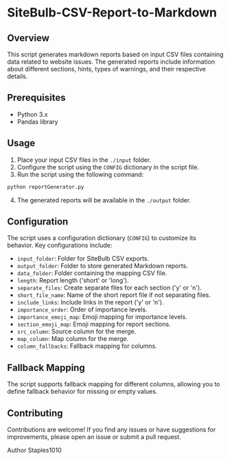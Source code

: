 # SiteBulb-CSV-Report-to-Markdown

## Overview
This script generates markdown reports based on input CSV files containing data related to website issues. The generated reports include information about different sections, hints, types of warnings, and their respective details.

## Prerequisites
- Python 3.x
- Pandas library

## Usage
1. Place your input CSV files in the `./input` folder.
2. Configure the script using the `CONFIG` dictionary in the script file.
3. Run the script using the following command:

```bash
python reportGenerator.py
```

4. The generated reports will be available in the `./output` folder.

## Configuration
The script uses a configuration dictionary (`CONFIG`) to customize its behavior. Key configurations include:

- `input_folder`: Folder for SiteBulb CSV exports.
- `output_folder`: Folder to store generated Markdown reports.
- `data_folder`: Folder containing the mapping CSV file.
- `length`: Report length ('short' or 'long').
- `separate_files`: Create separate files for each section ('y' or 'n').
- `short_file_name`: Name of the short report file if not separating files.
- `include_links`: Include links in the report ('y' or 'n').
- `importance_order`: Order of importance levels.
- `importance_emoji_map`: Emoji mapping for importance levels.
- `section_emoji_map`: Emoji mapping for report sections.
- `src_column`: Source column for the merge.
- `map_column`: Map column for the merge.
- `column_fallbacks`: Fallback mapping for columns.

## Fallback Mapping
The script supports fallback mapping for different columns, allowing you to define fallback behavior for missing or empty values.

## Contributing
Contributions are welcome! If you find any issues or have suggestions for improvements, please open an issue or submit a pull request.

Author Staples1010
